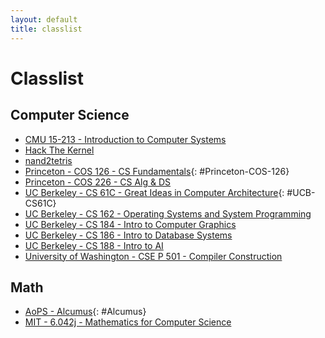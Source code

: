 ```yaml
---
layout: default
title: classlist
---
```


# Classlist

## Computer Science
- [CMU 15-213 - Introduction to Computer Systems](https://www.cs.cmu.edu/afs/cs/academic/class/15213-f19/www/)
- [Hack The Kernel](https://github.com/ops-class)
- [nand2tetris](https://www.nand2tetris.org/)
- [Princeton - COS 126 - CS Fundamentals](https://www.cs.princeton.edu/courses/archive/spring20/cos126/){: #Princeton-COS-126}
- [Princeton - COS 226 - CS Alg & DS](https://www.cs.princeton.edu/courses/archive/spring20/cos226/)
- [UC Berkeley - CS 61C - Great Ideas in Computer Architecture](https://cs61c.org/su20/){: #UCB-CS61C}
- [UC Berkeley - CS 162 - Operating Systems and System Programming](https://cs162.eecs.berkeley.edu/)
- [UC Berkeley - CS 184 - Intro to Computer Graphics](https://cs184.eecs.berkeley.edu/sp20)
- [UC Berkeley - CS 186 - Intro to Database Systems](https://cs186berkeley.net/)
- [UC Berkeley - CS 188 - Intro to AI](http://ai.berkeley.edu/home.html)
- [University of Washington - CSE P 501 - Compiler Construction](https://courses.cs.washington.edu/courses/csep501/18sp/)

## Math
- [AoPS - Alcumus](https://artofproblemsolving.com/alcumus){: #Alcumus}
- [MIT - 6.042j - Mathematics for Computer Science](https://ocw.mit.edu/courses/electrical-engineering-and-computer-science/6-042j-mathematics-for-computer-science-fall-2010/)
